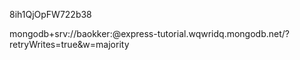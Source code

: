 8ih1QjOpFW722b38

mongodb+srv://baokker:<password>@express-tutorial.wqwridq.mongodb.net/?retryWrites=true&w=majority

